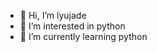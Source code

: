 - 👋 Hi, I’m lyujade
- 👀 I’m interested in python 
- 🌱 I’m currently learning python


<!---
lyujade/lyujade is a ✨ special ✨ repository because its `README.md` (this file) appears on your GitHub profile.
You can click the Preview link to take a look at your changes.
--->
